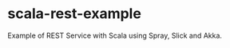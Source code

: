 scala-rest-example
=========================

Example of REST Service with Scala using Spray, Slick and Akka.
